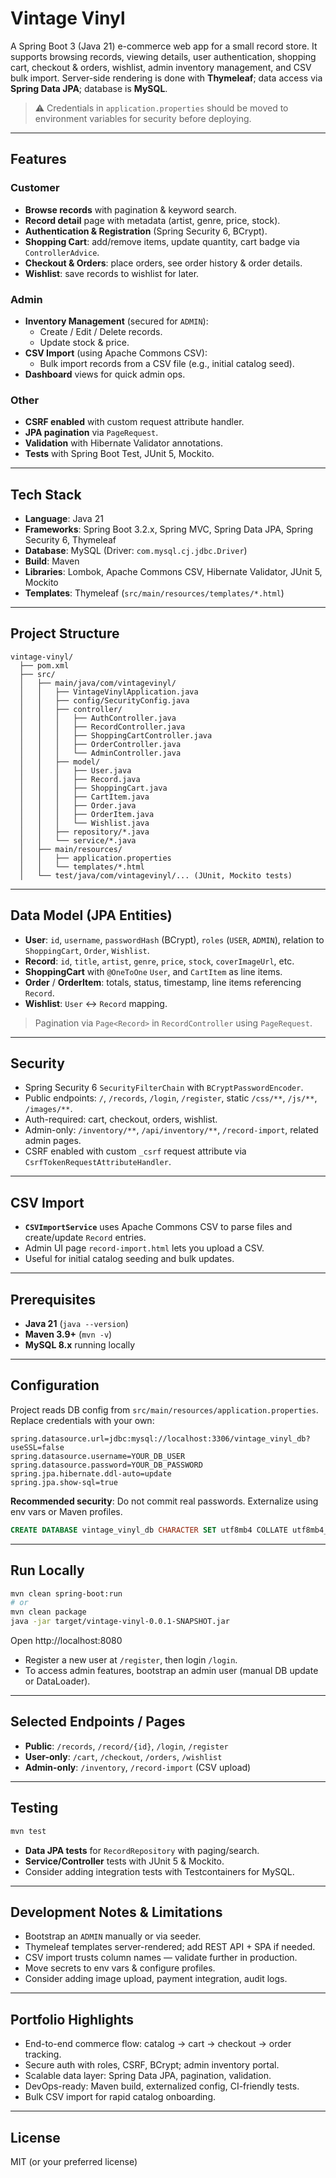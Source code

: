 # Vintage Vinyl

A Spring Boot 3 (Java 21) e-commerce web app for a small record store. It supports browsing records, viewing details, user authentication, shopping cart, checkout & orders, wishlist, admin inventory management, and CSV bulk import. Server-side rendering is done with **Thymeleaf**; data access via **Spring Data JPA**; database is **MySQL**.

> ⚠️ Credentials in `application.properties` should be moved to environment variables for security before deploying.

---

## Features

### Customer
- **Browse records** with pagination & keyword search.
- **Record detail** page with metadata (artist, genre, price, stock).
- **Authentication & Registration** (Spring Security 6, BCrypt).
- **Shopping Cart**: add/remove items, update quantity, cart badge via `ControllerAdvice`.
- **Checkout & Orders**: place orders, see order history & order details.
- **Wishlist**: save records to wishlist for later.

### Admin
- **Inventory Management** (secured for `ADMIN`):
  - Create / Edit / Delete records.
  - Update stock & price.
- **CSV Import** (using Apache Commons CSV):
  - Bulk import records from a CSV file (e.g., initial catalog seed).
- **Dashboard** views for quick admin ops.

### Other
- **CSRF enabled** with custom request attribute handler.
- **JPA pagination** via `PageRequest`.
- **Validation** with Hibernate Validator annotations.
- **Tests** with Spring Boot Test, JUnit 5, Mockito.

---

## Tech Stack

- **Language**: Java 21  
- **Frameworks**: Spring Boot 3.2.x, Spring MVC, Spring Data JPA, Spring Security 6, Thymeleaf  
- **Database**: MySQL (Driver: `com.mysql.cj.jdbc.Driver`)  
- **Build**: Maven  
- **Libraries**: Lombok, Apache Commons CSV, Hibernate Validator, JUnit 5, Mockito  
- **Templates**: Thymeleaf (`src/main/resources/templates/*.html`)

---

## Project Structure

```text
vintage-vinyl/
  ├── pom.xml
  ├── src/
  │   ├── main/java/com/vintagevinyl/
  │   │   ├── VintageVinylApplication.java
  │   │   ├── config/SecurityConfig.java
  │   │   ├── controller/
  │   │   │   ├── AuthController.java
  │   │   │   ├── RecordController.java
  │   │   │   ├── ShoppingCartController.java
  │   │   │   ├── OrderController.java
  │   │   │   └── AdminController.java
  │   │   ├── model/
  │   │   │   ├── User.java
  │   │   │   ├── Record.java
  │   │   │   ├── ShoppingCart.java
  │   │   │   ├── CartItem.java
  │   │   │   ├── Order.java
  │   │   │   ├── OrderItem.java
  │   │   │   └── Wishlist.java
  │   │   ├── repository/*.java
  │   │   └── service/*.java
  │   ├── main/resources/
  │   │   ├── application.properties
  │   │   └── templates/*.html
  │   └── test/java/com/vintagevinyl/... (JUnit, Mockito tests)
```

---

## Data Model (JPA Entities)

- **User**: `id`, `username`, `passwordHash` (BCrypt), `roles` (`USER`, `ADMIN`), relation to `ShoppingCart`, `Order`, `Wishlist`.  
- **Record**: `id`, `title`, `artist`, `genre`, `price`, `stock`, `coverImageUrl`, etc.  
- **ShoppingCart** with `@OneToOne` `User`, and `CartItem` as line items.  
- **Order** / **OrderItem**: totals, status, timestamp, line items referencing `Record`.  
- **Wishlist**: `User` ↔ `Record` mapping.

> Pagination via `Page<Record>` in `RecordController` using `PageRequest`.

---

## Security

- Spring Security 6 `SecurityFilterChain` with `BCryptPasswordEncoder`.  
- Public endpoints: `/`, `/records`, `/login`, `/register`, static `/css/**`, `/js/**`, `/images/**`.  
- Auth-required: cart, checkout, orders, wishlist.  
- Admin-only: `/inventory/**`, `/api/inventory/**`, `/record-import`, related admin pages.  
- CSRF enabled with custom `_csrf` request attribute via `CsrfTokenRequestAttributeHandler`.

---

## CSV Import

- **`CSVImportService`** uses Apache Commons CSV to parse files and create/update `Record` entries.  
- Admin UI page `record-import.html` lets you upload a CSV.  
- Useful for initial catalog seeding and bulk updates.

---

## Prerequisites

- **Java 21** (`java --version`)  
- **Maven 3.9+** (`mvn -v`)  
- **MySQL 8.x** running locally

---

## Configuration

Project reads DB config from `src/main/resources/application.properties`. Replace credentials with your own:

```properties
spring.datasource.url=jdbc:mysql://localhost:3306/vintage_vinyl_db?useSSL=false
spring.datasource.username=YOUR_DB_USER
spring.datasource.password=YOUR_DB_PASSWORD
spring.jpa.hibernate.ddl-auto=update
spring.jpa.show-sql=true
```

**Recommended security**: Do not commit real passwords. Externalize using env vars or Maven profiles.

```sql
CREATE DATABASE vintage_vinyl_db CHARACTER SET utf8mb4 COLLATE utf8mb4_0900_ai_ci;
```

---

## Run Locally

```bash
mvn clean spring-boot:run
# or
mvn clean package
java -jar target/vintage-vinyl-0.0.1-SNAPSHOT.jar
```

Open http://localhost:8080

- Register a new user at `/register`, then login `/login`.
- To access admin features, bootstrap an admin user (manual DB update or DataLoader).

---

## Selected Endpoints / Pages

- **Public**: `/records`, `/record/{id}`, `/login`, `/register`  
- **User-only**: `/cart`, `/checkout`, `/orders`, `/wishlist`  
- **Admin-only**: `/inventory`, `/record-import` (CSV upload)

---

## Testing

```bash
mvn test
```

- **Data JPA tests** for `RecordRepository` with paging/search.  
- **Service/Controller** tests with JUnit 5 & Mockito.  
- Consider adding integration tests with Testcontainers for MySQL.

---

## Development Notes & Limitations

- Bootstrap an `ADMIN` manually or via seeder.  
- Thymeleaf templates server-rendered; add REST API + SPA if needed.  
- CSV import trusts column names — validate further in production.  
- Move secrets to env vars & configure profiles.  
- Consider adding image upload, payment integration, audit logs.

---

## Portfolio Highlights

- End-to-end commerce flow: catalog → cart → checkout → order tracking.  
- Secure auth with roles, CSRF, BCrypt; admin inventory portal.  
- Scalable data layer: Spring Data JPA, pagination, validation.  
- DevOps-ready: Maven build, externalized config, CI-friendly tests.  
- Bulk CSV import for rapid catalog onboarding.

---

## License

MIT (or your preferred license)
